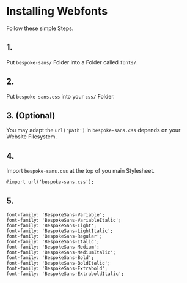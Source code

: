 # Installing Webfonts
Follow these simple Steps.

## 1.
Put `bespoke-sans/` Folder into a Folder called `fonts/`.

## 2.
Put `bespoke-sans.css` into your `css/` Folder.

## 3. (Optional)
You may adapt the `url('path')` in `bespoke-sans.css` depends on your Website Filesystem.

## 4.
Import `bespoke-sans.css` at the top of you main Stylesheet.

```
@import url('bespoke-sans.css');
```

## 5.


```
font-family: 'BespokeSans-Variable';
font-family: 'BespokeSans-VariableItalic';
font-family: 'BespokeSans-Light';
font-family: 'BespokeSans-LightItalic';
font-family: 'BespokeSans-Regular';
font-family: 'BespokeSans-Italic';
font-family: 'BespokeSans-Medium';
font-family: 'BespokeSans-MediumItalic';
font-family: 'BespokeSans-Bold';
font-family: 'BespokeSans-BoldItalic';
font-family: 'BespokeSans-Extrabold';
font-family: 'BespokeSans-ExtraboldItalic';
```

